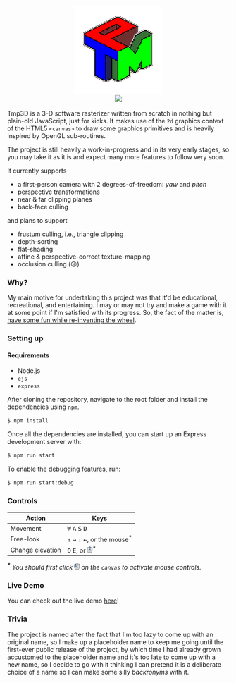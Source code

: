 <p align="center">
    <img
        src="https://raw.githubusercontent.com/emre-aki/tmp3d/master/.images/tmp3d_2x.png"
    >
    </img>
    <br>
    <img src="https://media1.giphy.com/media/0ArnMvRIUGDD9qOIfX/giphy.gif">
    </img>
</p>

Tmp3D is a 3-D software rasterizer written from scratch in nothing but plain-old
JavaScript, just for kicks. It makes use of the `2d` graphics context of the
HTML5 `<canvas>` to draw some graphics primitives and is heavily inspired by
OpenGL sub-routines.

The project is still heavily a work-in-progress and in its very early stages, so
you may take it as it is and expect many more features to follow very soon.

It currently supports

  - a first-person camera with 2 degrees-of-freedom: _yaw_ and _pitch_
  - perspective transformations
  - near & far clipping planes
  - back-face culling

and plans to support

  - frustum culling, i.e., triangle clipping
  - depth-sorting
  - flat-shading
  - affine & perspective-correct texture-mapping
  - occlusion culling (😩)

### Why?

My main motive for undertaking this project was that it'd be educational,
recreational, and entertaining. I may or may not try and make a game with it at
some point if I'm satisfied with its progress. So, the fact of the matter is,
[have some fun while re-inventing the wheel](https://youtu.be/WniZwxGA_-s).

### Setting up

#### Requirements

- Node.js
- `ejs`
- `express`

After cloning the repository, navigate to the root folder and install the
dependencies using `npm`.

```bash
$ npm install
```

Once all the dependencies are installed, you can start up an Express development
server with:

```bash
$ npm run start
```

To enable the debugging features, run:

```bash
$ npm run start:debug
```

### Controls

| **Action**             | **Keys**                                                                          |
|------------------------|-----------------------------------------------------------------------------------|
| Movement               | <kbd>W</kbd> <kbd>A</kbd> <kbd>S</kbd> <kbd>D</kbd>                               |
| Free-look              | <kbd>↑</kbd> <kbd>→</kbd> <kbd>↓</kbd> <kbd>←</kbd>, or the mouse<sup>__*__</sup> |
| Change elevation       | <kbd>Q</kbd> <kbd>E</kbd>, or <kbd>![MSW]</kbd><sup>__*__</sup>                   |

  *<sup>__\*__</sup> You should first click <kbd>![LMB]</kbd> on the `canvas` to
  activate mouse controls.*

### Live Demo

You can check out the live demo [here](https://tmp3d.herokuapp.com)!

### Trivia

The project is named after the fact that I'm too lazy to come up with an
original name, so I make up a placeholder name to keep me going until the
first-ever public release of the project, by which time I had already grown
accustomed to the placeholder name and it's too late to come up with a new name,
so I decide to go with it thinking I can pretend it is a deliberate choice of a
name so I can make some silly _backronyms_ with it.

[LMB]: https://raw.githubusercontent.com/emre-aki/tmp3d/master/.images/lmb.png (left mouse button)
[MSW]: https://raw.githubusercontent.com/emre-aki/tmp3d/master/.images/msw.png (mouse scroll whell)

